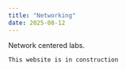 ```yaml
---
title: "Networking"
date: 2025-08-12
---
```

Network centered labs.

``` 
This website is in construction
``` 